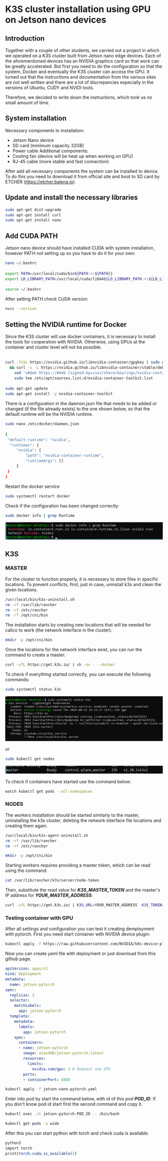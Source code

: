 # K3S cluster installation using GPU on Jetson nano devices

## Introduction
Together with a couple of other students, we carried out a project in which we operated on a K3S cluster built from Jetson nano edge devices. Each of the aforementioned devices has an NVIDIA graphics card so that work can be greatly accelerated. But first you need to do the configuration so that the system, Docker and eventually the K3S cluster can access the GPU.
It turned out that the instructions and documentation from the various sites are not well written and there are a lot of discrepancies especially in the versions of Ubuntu, CUDY and NVIDI tools.

Therefore, we decided to write down the instructions, which took us no small amount of time.

## System installation
Necessary components to installation:
- Jetson Nano device
- SD card (minimum capacity 32GB)
- Power cable
Additional components:
- Cooling fan (device will be heat up when working on GPU)
- RJ-45 cable (more stable and fast connection)

After add all necessary components the system can be installed to device. To do this you need to download it from official site and boot to SD card by ETCHER (https://etcher.balena.io).

## Update and install the necessary libraries
```bash
sudo apt-get dist-upgrade
sudo apt-get install curl
sudo apt-get install nano
```

## Add CUDA PATH
Jetson nano device should have installed CUDA with system installation, however PATH not setting up so you have to do it for your own:
```bash
nano ~/.bashrc

export PATH=/usr/local/cuda/bin${PATH:+:${PATH}}
export LD_LIBRARY_PATH=/usr/local/cuda/lib64${LD_LIBRARY_PATH:+:${LD_LIBRARY_PATH}}

source ~/.bashrc
```
After setting PATH check CUDA version:
```bash
nvcc --version
```

## Setting the NVIDIA runtime for Docker
Since the K3S cluster will use docker containers, it is necessary to install the tools for cooperation with NVIDIA. Otherwise, using GPUs at the container and cluster level will not be possible.
```bash

curl -fsSL https://nvidia.github.io/libnvidia-container/gpgkey | sudo gpg --dearmor -o /usr/share/keyrings/nvidia-container-toolkit-keyring.gpg \
  && curl -s -L https://nvidia.github.io/libnvidia-container/stable/deb/nvidia-container-toolkit.list | \
    sed 's#deb https://#deb [signed-by=/usr/share/keyrings/nvidia-container-toolkit-keyring.gpg] https://#g' | \
    sudo tee /etc/apt/sources.list.d/nvidia-container-toolkit.list

sudo apt-get update
sudo apt-get install -y nvidia-container-toolkit

```
There is a configuration in the daemon.json file that needs to be added or changed (if the file already exists) to the one shown below, so that the default runtime will be the NVIDIA runtime.
```bash
sudo nano /etc/docker/daemon.json

{
 "default-runtime": "nvidia",
  "runtimes": {
     "nvidia": {
         "path": "nvidia-container-runtime",
         "runtimeArgs": []
     }
 }
}
```
Restart the docker service
```bash
sudo systemctl restart docker
```
Check if the configuration has been changed correctly: 
```bash
sudo docker info | grep Runtime
```

![Runtime result](/images/nvidia-runtime.png)

## K3S

### MASTER
For the cluster to function properly, it is necessary to store files in specific locations. To prevent conflicts, first, just in case, uninstall k3s and clean the given locations.
```bash
/usr/local/bin/k3s-uninstall.sh
rm -rf /var/lib/rancher
rm -rf /etc/rancher
rm -rf /opt/cni/bin
```
The installation starts by creating new locations that will be needed for calico to work (the network interface in the cluster).
```bash
mkdir -p /opt/cni/bin
```
Once the locations for the network interface exist, you can run the command to create a master.
```bash
curl -sfL https://get.k3s.io/ | sh -sv - --docker
```
To check if everything started correctly, you can execute the following commands:
```bash
sudo systemctl status k3s
```
![K3S running](/images/k3s-running.png)

or 

```bash
sudo kubectl get nodes
```
![Control plane ready](/images/control-plane-ready.png)

To check if containers have started use the command below:
```bash
watch kubectl get pods --all-namespaces
```

### NODES
The workers installation should be started similarly to the master, uninstalling the k3s cluster, deleting the network interface file locations and creating them again.
```bash
/usr/local/bin/k3s-agent-uninstall.sh
rm -rf /var/lib/rancher
rm -rf /etc/rancher
```

```bash
mkdir -p /opt/cni/bin
```
Starting workers requires providing a master token, which can be read using the command:
```bash
cat /var/lib/rancher/k3s/server/node-token
```
Then, substitute the read value for ***K3S_MASTER_TOKEN*** and the master's IP address for ***YOUR_MASTER_ADDRESS***:
```bash
curl -sfL https://get.k3s.io/ | K3S_URL=YOUR_MASTER_ADDRESS  K3S_TOKEN=$ K3S_MASTER_TOKEN INSTALL_K3S_EXEC="--docker" sh -
```

### Testing container with GPU
After all settings and configuration you can test it creating demployment with pytorch. First you need start container with NVIDIA device plugin:
```bash
kubectl apply -f https://raw.githubusercontent.com/NVIDIA/k8s-device-plugin/v0.13.0/nvidia-device-plugin.yml
```

Now you can create yaml file with deployment or just download from this github page.

```yaml
apiVersion: apps/v1
kind: Deployment
metadata:
  name: jetson-pytorch
spec:
  replicas: 3
  selector:
    matchLabels:
      app: jetson-pytorch
  template:
    metadata:
      labels:
        app: jetson-pytorch
    spec:
      containers:
      - name: jetson-pytorch
        image: alex480/jetson-pytorch:latest
        resources:
          limits:
            nvidia.com/gpu: 1 # Request one GPU
        ports:
        - containerPort: 8888
```
```bash
kubectl apply -f jetson-nano-pytorch.yaml
```
Enter into pod by start the command below, with id of this pod ***POD_ID***. If you don't know pod id start first the second command and copy it.
```bash
kubectl exec -it jetson-pytorch-POD_ID -- /bin/bash 
```

```bash
kubectl get pods -o wide
```

After this you can start python with torch and check cuda is available.
```bash
python3
import torch
print(torch.cuda.is_available())
```